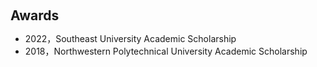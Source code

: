 <h1 id="awards"></h1>

<h2 style="margin: 60px 0px 10px;">Awards</h2>

<ul>
  <li>2022，Southeast University Academic Scholarship </li>
  <li>2018，Northwestern Polytechnical University Academic Scholarship</li>

</ul>

